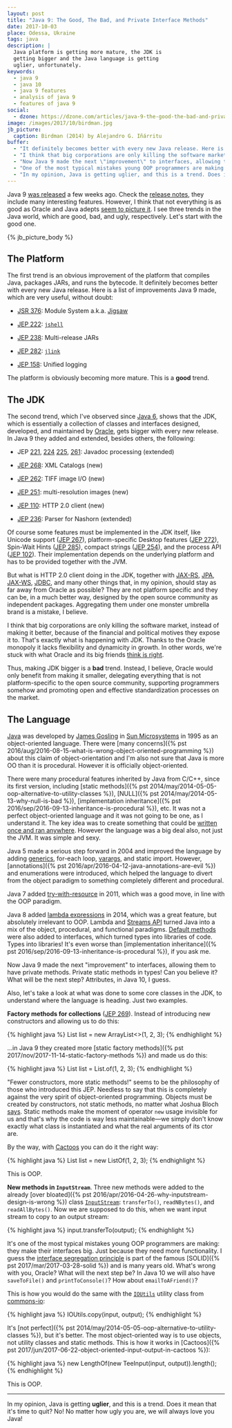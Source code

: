 ```yaml
---
layout: post
title: "Java 9: The Good, The Bad, and Private Interface Methods"
date: 2017-10-03
place: Odessa, Ukraine
tags: java
description: |
  Java platform is getting more mature, the JDK is
  getting bigger and the Java language is getting
  uglier, unfortunately.
keywords:
  - java 9
  - java 10
  - java 9 features
  - analysis of java 9
  - features of java 9
social:
  - dzone: https://dzone.com/articles/java-9-the-good-the-bad-and-private-interface-meth
image: /images/2017/10/birdman.jpg
jb_picture:
  caption: Birdman (2014) by Alejandro G. Iñárritu
buffer:
  - "It definitely becomes better with every new Java release. Here is a list of improvements Java 9 made, which are very useful, without doubt"
  - "I think that big corporations are only killing the software market, instead of making it better, because of the financial and political motives they expose it to"
  - "Now Java 9 made the next \"improvement\" to interfaces, allowing them to have private methods. Private static methods in types! Can you believe it?"
  - "One of the most typical mistakes young OOP programmers are making: they make their interfaces big. Just because they need more functionality"
  - "In my opinion, Java is getting uglier, and this is a trend. Does it mean that it's time to quit?"
---
```


Java 9 [was released](https://blogs.oracle.com/java/java-9-release-now-available)
a few weeks ago. Check the
[release notes](https://docs.oracle.com/javase/9/whatsnew/toc.htm),
they include many interesting features. However, I think that
not everything is as good as Oracle and Java adepts
[seem to picture it](https://www.reddit.com/r/programming/comments/71ls99/java_9_released/).
I see three trends in the Java world, which are good, bad, and ugly,
respectively. Let's start with the good one.

<!--more-->

{% jb_picture_body %}

## The Platform

The first trend is an obvious improvement of the platform that compiles Java,
packages JARs, and runs the bytecode. It definitely becomes better with every
new Java release. Here is a list of improvements Java&nbsp;9 made, which are
very useful, without doubt:

  * [JSR 376](http://openjdk.java.net/projects/jigsaw/spec/): Module System a.k.a. [Jigsaw](http://openjdk.java.net/projects/jigsaw/)

  * [JEP 222](http://openjdk.java.net/jeps/222): [`jshell`](http://jakubdziworski.github.io/java/2016/07/31/jshell-getting-started-examples.html)

  * [JEP 238](http://openjdk.java.net/jeps/238): Multi-release JARs

  * [JEP 282](http://openjdk.java.net/jeps/282): [`jlink`](https://blog.idrsolutions.com/2017/05/java-9-jlink-explained-in-5-minutes/)

  * [JEP 158](http://openjdk.java.net/jeps/158): Unified logging

The platform is obviously becoming more mature. This is a **good** trend.

## The JDK

The second trend, which I've observed since
[Java&nbsp;6](http://www.oracle.com/technetwork/java/javase/features-141434.html),
shows that the JDK, which is essentially a collection of
classes and interfaces designed, developed, and maintained by
[Oracle](https://www.oracle.com/java/index.html),
gets bigger with every new release. In Java&nbsp;9 they added and extended,
besides others, the following:

  * JEP [221](http://openjdk.java.net/jeps/221),
    [224](http://openjdk.java.net/jeps/224)
    [225](http://openjdk.java.net/jeps/225),
    [261](http://openjdk.java.net/jeps/261): Javadoc processing (extended)

  * [JEP 268](http://openjdk.java.net/jeps/268): XML Catalogs (new)

  * [JEP 262](http://openjdk.java.net/jeps/262): TIFF image I/O (new)

  * [JEP 251](http://openjdk.java.net/jeps/251): multi-resolution images (new)

  * [JEP 110](http://openjdk.java.net/jeps/110): HTTP 2.0 client (new)

  * [JEP 236](http://openjdk.java.net/jeps/236): Parser for Nashorn (extended)

Of course some features must be implemented in the JDK itself, like
Unicode support ([JEP 267](http://openjdk.java.net/jeps/267)),
platform-specific Desktop features ([JEP 272](http://openjdk.java.net/jeps/272)),
Spin-Wait Hints ([JEP 285](http://openjdk.java.net/jeps/285)),
compact strings ([JEP 254](http://openjdk.java.net/jeps/254)),
and the process API ([JEP 102](http://openjdk.java.net/jeps/102)).
Their implementation depends on the underlying platform and has
to be provided together with the JVM.

But what is HTTP 2.0 client doing in the JDK, together with
[JAX-RS](https://jcp.org/en/jsr/detail?id=311),
[JPA](https://www.jcp.org/en/jsr/detail?id=338),
[JAX-WS](https://jcp.org/en/jsr/detail?id=224),
[JDBC](https://www.jcp.org/en/jsr/detail?id=221),
and many other things that, in my opinion,
should stay as far away from Oracle as possible?
They are not platform specific and they can be, in a much better way, designed
by the open source community as independent packages.
Aggregating them under one monster umbrella brand is a mistake, I believe.

I think that big corporations are only killing the software market,
instead of making it better, because of the financial and political motives
they expose it to. That's exactly what is happening with JDK. Thanks to
the Oracle monopoly it lacks flexibility and dynamicity in growth. In other
words, we're stuck with what Oracle and its big friends
[think is right](https://news.ycombinator.com/item?id=14301531).

Thus, making JDK bigger is a **bad** trend. Instead, I believe,
Oracle would only benefit from making it smaller,
delegating everything that is not platform-specific to the open
source community, supporting programmers somehow and promoting open and effective
standardization processes on the market.

## The Language

[Java](https://en.wikipedia.org/wiki/Java_%28programming_language%29)
was developed by
[James Gosling](https://en.wikipedia.org/wiki/James_Gosling) in
[Sun Microsystems](https://en.wikipedia.org/wiki/Sun_Microsystems)
in 1995 as an object-oriented language. There were
[many concerns]({% pst 2016/aug/2016-08-15-what-is-wrong-object-oriented-programming %})
about this claim of object-orientation and I'm also not sure that Java
is more OO than it is procedural. However it is officially object-oriented.

There were many procedural features inherited by Java from C/C++, since
its first version, including
[static methods]({% pst 2014/may/2014-05-05-oop-alternative-to-utility-classes %}),
[NULL]({% pst 2014/may/2014-05-13-why-null-is-bad %}),
[implementation inheritance]({% pst 2016/sep/2016-09-13-inheritance-is-procedural %}),
etc. It was not a perfect object-oriented language and it was not going
to be one, as I understand it. The key idea was to create something that could
be [written once and ran anywhere](https://en.wikipedia.org/wiki/Write_once,_run_anywhere).
However the language was a big deal also, not just the JVM. It was simple and sexy.

Java&nbsp;5 made a serious step forward in 2004 and improved the language by
adding
[generics](https://en.wikipedia.org/wiki/Generics_in_Java),
for-each loop,
[varargs](https://en.wikipedia.org/wiki/Java_syntax#Varargs),
and static import. However, [annotations]({% pst 2016/apr/2016-04-12-java-annotations-are-evil %})
and enumerations were introduced, which helped the language to divert
from the object paradigm to something completely different and procedural.

Java&nbsp;7 added [try-with-resource](http://docs.oracle.com/javase/7/docs/technotes/guides/language/try-with-resources.html)
in 2011, which was a good move, in line with the OOP paradigm.

Java&nbsp;8 added [lambda expressions](http://openjdk.java.net/projects/lambda/) in 2014,
which was a great feature, but absolutely irrelevant to OOP. Lambda and
[Streams API](http://www.oracle.com/technetwork/articles/java/ma14-java-se-8-streams-2177646.html)
turned Java into a mix of the object, procedural, and functional
paradigms. [Default methods](https://docs.oracle.com/javase/tutorial/java/IandI/defaultmethods.html)
were also added to interfaces, which turned types into libraries of code. Types into libraries!
It's even worse than
[implementation inheritance]({% pst 2016/sep/2016-09-13-inheritance-is-procedural %}),
if you ask me.

Now Java&nbsp;9 made the next "improvement" to interfaces, allowing them to have
private methods. Private static methods in types! Can you believe it? What will
be the next step? Attributes, in Java&nbsp;10, I guess.

Also, let's take a look at what was done to some core classes in the JDK,
to understand where the language is heading. Just two examples.

**Factory methods for collections**
([JEP 269](http://openjdk.java.net/jeps/269)).
Instead of introducing new constructors and allowing us to do this:

{% highlight java %}
List<Integer> list = new ArrayList<>(1, 2, 3);
{% endhighlight %}

...in Java&nbsp;9 they created more
[static factory methods]({% pst 2017/nov/2017-11-14-static-factory-methods %})
and made us do this:

{% highlight java %}
List<Integer> list = List.of(1, 2, 3);
{% endhighlight %}

"Fewer constructors, more static methods!" seems to be the philosophy of those who
introduced this JEP. Needless to say that this is completely against the
very spirit of object-oriented programming. Objects must be created by
constructors, not static methods, no matter what Joshua Bloch
[says](http://amzn.to/2crH5tW). Static methods make the moment of operator
`new` usage invisible for us and that's why the code is way less
maintainable&mdash;we simply don't know exactly what class is instantiated and
what the real arguments of its ctor are.

By the way, with [Cactoos](http://www.cactoos.org) you can do it the right way:

{% highlight java %}
List<Integer> list = new ListOf(1, 2, 3);
{% endhighlight %}

This is OOP.

**New methods in `InputStream`**.
Three new methods were added to the
already [over bloated]({% pst 2016/apr/2016-04-26-why-inputstream-design-is-wrong %}) class
[`InputStream`](http://download.java.net/java/jdk9/docs/api/java/io/InputStream.html):
`transferTo()`, `readNBytes()`, and `readAllBytes()`.
Now we are supposed to do this, when we want input stream to
copy to an output stream:

{% highlight java %}
input.transferTo(output);
{% endhighlight %}

It's one of the most typical mistakes young OOP programmers are making: they
make their interfaces big. Just because they need more functionality. I guess the
[interface segregation principle](https://en.wikipedia.org/wiki/Interface_segregation_principle)
is part of the famous [SOLID]({% pst 2017/mar/2017-03-28-solid %})
and is many years old. What's wrong with you, Oracle?
What will the next step be? In Java&nbsp;10 we will also have
`saveToFile()` and `printToConsole()`? How about `emailToAFriend()`?

This is how you would do the same with the
[`IOUtils`](https://commons.apache.org/proper/commons-io/javadocs/api-2.4/org/apache/commons/io/IOUtils.html)
utility class from
[commons-io](https://commons.apache.org/proper/commons-io/):

{% highlight java %}
IOUtils.copy(input, output);
{% endhighlight %}

It's [not perfect]({% pst 2014/may/2014-05-05-oop-alternative-to-utility-classes %}),
but it's better. The most object-oriented way is to use objects, not
utility classes and static methods. This is how it works in
[Cactoos]({% pst 2017/jun/2017-06-22-object-oriented-input-output-in-cactoos %}):

{% highlight java %}
new LengthOf(new TeeInput(input, output)).length();
{% endhighlight %}

This is OOP.

<hr/>

In my opinion, Java is getting **uglier**, and this is a trend. Does it mean
that it's time to quit? No! No matter how ugly you are, we will always love you
Java!


